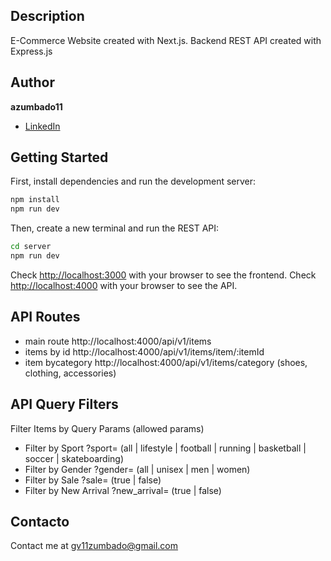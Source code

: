 ## Description
E-Commerce Website created with Next.js. Backend REST API created with Express.js

## Author
**azumbado11**
* [LinkedIn](https://www.linkedin.com/in/azumbado11)

## Getting Started
First, install dependencies and run the development server:

```bash
npm install
npm run dev
```
Then, create a new terminal and run the REST API:
```bash
cd server
npm run dev
```
Check [http://localhost:3000](http://localhost:3000) with your browser to see the frontend.
Check [http://localhost:4000](http://localhost:4000) with your browser to see the API.

## API Routes
- main route  http://localhost:4000/api/v1/items
- items by id http://localhost:4000/api/v1/items/item/:itemId
- item  bycategory http://localhost:4000/api/v1/items/category (shoes, clothing, accessories)

## API Query Filters
Filter Items by Query Params (allowed params)
- Filter by Sport ?sport= (all | lifestyle | football | running | basketball | soccer | skateboarding)
- Filter by Gender ?gender= (all | unisex | men | women)
- Filter by Sale ?sale= (true | false)
- Filter by New Arrival ?new_arrival= (true | false)		

## Contacto
Contact me at gv11zumbado@gmail.com
